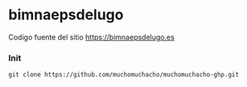 # bimnaepsdelugo
Codigo fuente del sitio https://bimnaepsdelugo.es

### Init
`git clone https://github.com/muchomuchacho/muchomuchacho-ghp.git`
